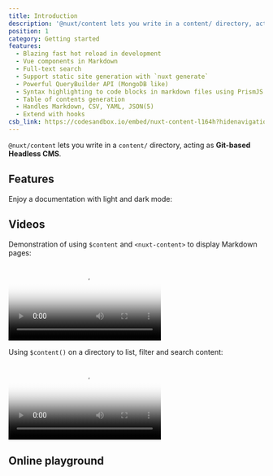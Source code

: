 ```yaml
---
title: Introduction
description: '@nuxt/content lets you write in a content/ directory, acting as Git-based Headless CMS.'
position: 1
category: Getting started
features:
  - Blazing fast hot reload in development
  - Vue components in Markdown
  - Full-text search
  - Support static site generation with `nuxt generate`
  - Powerful QueryBuilder API (MongoDB like)
  - Syntax highlighting to code blocks in markdown files using PrismJS.
  - Table of contents generation
  - Handles Markdown, CSV, YAML, JSON(5)
  - Extend with hooks
csb_link: https://codesandbox.io/embed/nuxt-content-l164h?hidenavigation=1&theme=dark
---
```


`@nuxt/content` lets you write in a `content/` directory, acting as **Git-based Headless CMS**.

## Features

<base-list :items="features"></base-list>

<p class="flex items-center">Enjoy a documentation with light and dark mode: <color-switcher :class="'p-2'"></color-switcher></p>

## Videos

Demonstration of using `$content` and `<nuxt-content>` to display Markdown pages:

<video poster="https://res.cloudinary.com/nuxt/video/upload/v1588091670/nuxt-content_wxnjje.jpg" loop playsinline controls>
  <source src="https://res.cloudinary.com/nuxt/video/upload/v1588091670/nuxt-content_wxnjje.webm" type="video/webm" />
  <source src="https://res.cloudinary.com/nuxt/video/upload/v1588091670/nuxt-content_wxnjje.mp4" type="video/mp4" />
  <source src="https://res.cloudinary.com/nuxt/video/upload/v1588091670/nuxt-content_wxnjje.ogv" type="video/ogg" />
</video>

Using `$content()` on a directory to list, filter and search content: 

<video poster="https://res.cloudinary.com/nuxt/video/upload/v1588095794/nuxt-content-movies_c0cq9p.jpg" loop playsinline controls>
  <source src="https://res.cloudinary.com/nuxt/video/upload/v1588095794/nuxt-content-movies_c0cq9p.webm" type="video/webm" />
  <source src="https://res.cloudinary.com/nuxt/video/upload/v1588095794/nuxt-content-movies_c0cq9p.mp4" type="video/mp4" />
  <source src="https://res.cloudinary.com/nuxt/video/upload/v1588095794/nuxt-content-movies_c0cq9p.ogv" type="video/ogg" />
</video>

## Online playground

<code-sandbox :src="csb_link"></code-sandbox>
